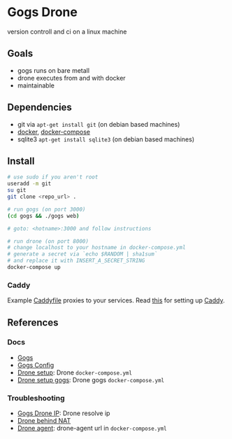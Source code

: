 # Gogs Drone

version controll and ci on a linux machine

## Goals

* gogs runs on bare metall
* drone executes from and with docker
* maintainable

## Dependencies

* git via `apt-get install git` (on debian based machines)
* [docker][docker_install], [docker-compose][compose_install]
* sqlite3 `apt-get install sqlite3` (on debian based machines)

## Install

```sh
# use sudo if you aren't root
useradd -m git
su git
git clone <repo_url> .

# run gogs (on port 3000)
(cd gogs && ./gogs web)

# goto: <hotname>:3000 and follow instructions

# run drone (on port 8000)
# change localhost to your hostname in docker-compose.yml
# generate a secret via `echo $RANDOM | sha1sum`
# and replace it with INSERT_A_SECRET_STRING
docker-compose up
```

### Caddy

Example [Caddyfile](./Caddyfile) proxies to your services. Read [this][js_caddyfile] for setting up [Caddy][caddy].

## References

### Docs

* [Gogs][gogs_gh]
* [Gogs Config][gogs_config]
* [Drone setup][drone_setup]: Drone `docker-compose.yml`
* [Drone setup gogs][drone_setup_gogs]: Drone gogs `docker-compose.yml`

### Troubleshooting

* [Gogs Drone IP][drone_gogs_ip]: Drone resolve ip
* [Drone behind NAT][drone_nat]
* [Drone agent][drone_agent_docker]: drone-agent url in `docker-compose.yml`


[gogs_gh]: https://github.com/gogits/gogs
[gogs_config]: https://gogs.io/docs/advanced/configuration_cheat_sheet
[drone_nat]: https://discuss.drone.io/t/cloning-from-gogs-repository-is-not-working/135
[drone_agent_docker]: http://discourse.drone.io/t/solved-install-drone-gogs-version-control-system-not-configured/212/2
[drone_gogs_ip]: https://discuss.drone.io/t/connecting-gogs-and-drone/81/3
[drone_setup_gogs]: http://readme.drone.io/admin/setup-gogs/
[drone_setup]: http://readme.drone.io/admin/installation-guide/
[docker_install]: https://docs.docker.com/engine/installation/
[compose_install]: https://docs.docker.com/compose/install/
[js_caddyfile]: http://janstuemmel.de/2017/04/03/serving-websites-with-caddy.html
[caddy]: https://caddyserver.com/
